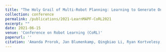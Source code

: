 ```yaml
---
title: "The Holy Grail of Multi-Robot Planning: Learning to Generate Online-Scalable Solutions from Offline-Optimal Experts"
collection: conference
permalink: /publications/2021-LearnMAPF-CoRL2021
excerpt: ""
date: 2021-06-15
venue: 'Conference on Robot Learning (CoRL)'
paperurl: ''
citation: 'Amanda Prorok, Jan Blumenkamp, Qingbiao Li, Ryan Kortvelesy, Zhe Liu, Ethan Stump. “The Holy Grail of Multi-Robot Planning: Learning to Generate Online-Scalable Solutions from Offline-Optimal Experts,” Conference on Robot Learning. 2021. PDF'
---
```

<!-- <a href="https://drive.google.com/file/d/1mhYtMVwwkmpTKEkw11CdpiXGaP1j87U0/view?usp=sharing
" target="_blank"><img src="/images/customized/GraphMAPF2020.png" 
alt="IMAGE ALT TEXT HERE" width="560" height="315" border="10" /></a> -->


